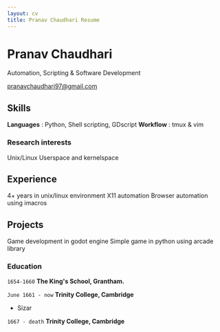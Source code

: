 ```yaml
---
layout: cv
title: Pranav Chaudhari Resume
---
```


# Pranav Chaudhari
Automation, Scripting & Software Development
<div id="webaddress">
<a href="pranavchaudhari97@gmail.com">pranavchaudhari97@gmail.com</a>
</div>

## Skills

**Languages** : Python, Shell scripting, GDscript
**Workflow**  : tmux & vim

### Research interests

Unix/Linux Userspace and kernelspace

## Experience

4+ years in unix/linux environment
X11 automation
Browser automation using imacros

## Projects

Game development in godot engine
Simple game in python using arcade library

### Education

`1654-1660`
__The King's School, Grantham.__

`June 1661 - now`
__Trinity College, Cambridge__

- Sizar

`1667 - death`
__Trinity College, Cambridge__

<!-- ### Footer

Last updated: May 2013 -->
